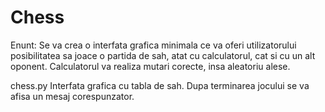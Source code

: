 # Chess

Enunt:
Se va crea o interfata grafica minimala ce va oferi utilizatorului posibilitatea sa joace o partida
de sah, atat cu calculatorul, cat si cu un alt oponent. Calculatorul va realiza mutari corecte,
insa aleatoriu alese.

chess.py <tip adversar>
Interfata grafica cu tabla de sah. Dupa terminarea jocului se va afisa un mesaj
corespunzator.
